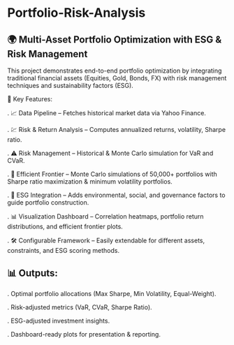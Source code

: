 # Portfolio-Risk-Analysis

##  🌍 Multi-Asset Portfolio Optimization with ESG & Risk Management

This project demonstrates end-to-end portfolio optimization by integrating traditional financial assets (Equities, Gold, Bonds, FX) with risk management techniques and sustainability factors (ESG).

🔑 Key Features:

.  📈 Data Pipeline – Fetches historical market data via Yahoo Finance.

.  💹 Risk & Return Analysis – Computes annualized returns, volatility, Sharpe ratio.

.  ⚠️ Risk Management – Historical & Monte Carlo simulation for VaR and CVaR.

.  🎯 Efficient Frontier – Monte Carlo simulations of 50,000+ portfolios with Sharpe ratio maximization & minimum volatility portfolios.

.  🌱 ESG Integration – Adds environmental, social, and governance factors to guide portfolio construction.

.  📊 Visualization Dashboard – Correlation heatmaps, portfolio return distributions, and efficient frontier plots.

.  🛠️ Configurable Framework – Easily extendable for different assets, constraints, and ESG scoring methods.

## 📊 Outputs:

.  Optimal portfolio allocations (Max Sharpe, Min Volatility, Equal-Weight).

.  Risk-adjusted metrics (VaR, CVaR, Sharpe Ratio).

.  ESG-adjusted investment insights.

.  Dashboard-ready plots for presentation & reporting.
